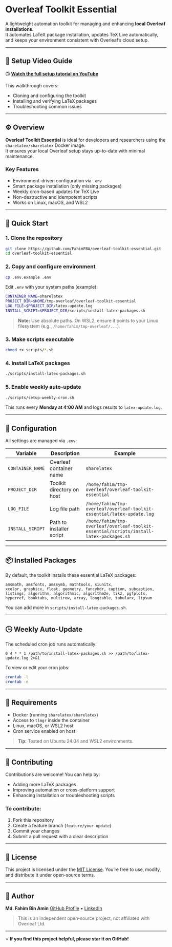 # Overleaf Toolkit Essential

A lightweight automation toolkit for managing and enhancing **local Overleaf installations**.  
It automates LaTeX package installation, updates TeX Live automatically, and keeps your environment consistent with Overleaf’s cloud setup.

---

## 🎥 Setup Video Guide

📺 **[Watch the full setup tutorial on YouTube](https://youtu.be/jDy9rdgSoHs)**

This walkthrough covers:

- Cloning and configuring the toolkit
- Installing and verifying LaTeX packages
- Troubleshooting common issues

---

## ⚙️ Overview

**Overleaf Toolkit Essential** is ideal for developers and researchers using the `sharelatex/sharelatex` Docker image.  
It ensures your local Overleaf setup stays up-to-date with minimal maintenance.

### Key Features

- Environment-driven configuration via `.env`
- Smart package installation (only missing packages)
- Weekly cron-based updates for TeX Live
- Non-destructive and idempotent scripts
- Works on Linux, macOS, and WSL2

---

## 🚀 Quick Start

### 1. Clone the repository

```bash
git clone https://github.com/FahimFBA/overleaf-toolkit-essential.git
cd overleaf-toolkit-essential
````

### 2. Copy and configure environment

```bash
cp .env.example .env
```

Edit `.env` with your system paths (example):

```bash
CONTAINER_NAME=sharelatex
PROJECT_DIR=$HOME/tmp-overleaf/overleaf-toolkit-essential
LOG_FILE=$PROJECT_DIR/latex-update.log
INSTALL_SCRIPT=$PROJECT_DIR/scripts/install-latex-packages.sh
```

> **Note:** Use absolute paths.
> On WSL2, ensure it points to your Linux filesystem (e.g., `/home/fahim/tmp-overleaf/...`).

### 3. Make scripts executable

```bash
chmod +x scripts/*.sh
```

### 4. Install LaTeX packages

```bash
./scripts/install-latex-packages.sh
```

### 5. Enable weekly auto-update

```bash
./scripts/setup-weekly-cron.sh
```

This runs every **Monday at 4:00 AM** and logs results to `latex-update.log`.

---

## 🧩 Configuration

All settings are managed via `.env`:

| Variable         | Description               | Example                                                                                 |
| ---------------- | ------------------------- | --------------------------------------------------------------------------------------- |
| `CONTAINER_NAME` | Overleaf container name   | `sharelatex`                                                                            |
| `PROJECT_DIR`    | Toolkit directory on host | `/home/fahim/tmp-overleaf/overleaf-toolkit-essential`                                   |
| `LOG_FILE`       | Log file path             | `/home/fahim/tmp-overleaf/overleaf-toolkit-essential/latex-update.log`                  |
| `INSTALL_SCRIPT` | Path to installer script  | `/home/fahim/tmp-overleaf/overleaf-toolkit-essential/scripts/install-latex-packages.sh` |

---

## 📦 Installed Packages

By default, the toolkit installs these essential LaTeX packages:

```
amsmath, amsfonts, amssymb, mathtools, siunitx,
xcolor, graphicx, float, geometry, fancyhdr, caption, subcaption,
listings, algorithm, algorithmic, algorithm2e, tikz, pgfplots,
hyperref, booktabs, multirow, array, longtable, tabularx, lipsum
```

You can add more in `scripts/install-latex-packages.sh`.

---

## 🕒 Weekly Auto-Update

The scheduled cron job runs automatically:

```
0 4 * * 1 /path/to/install-latex-packages.sh >> /path/to/latex-update.log 2>&1
```

To view or edit your cron jobs:

```bash
crontab -l
crontab -e
```

---

## 🧰 Requirements

* Docker (running `sharelatex/sharelatex`)
* Access to `tlmgr` inside the container
* Linux, macOS, or WSL2 host
* Cron service enabled on host

> **Tip:** Tested on Ubuntu 24.04 and WSL2 environments.

---

## 🤝 Contributing

Contributions are welcome!
You can help by:

* Adding more LaTeX packages
* Improving automation or cross-platform support
* Enhancing installation or troubleshooting scripts

### To contribute:

1. Fork this repository
2. Create a feature branch (`feature/your-update`)
3. Commit your changes
4. Submit a pull request with a clear description

---

## 🧾 License

This project is licensed under the [MIT License](LICENSE).
You’re free to use, modify, and distribute it under open-source terms.

---

## 👤 Author

**Md. Fahim Bin Amin**
[GitHub Profile](https://github.com/FahimFBA) • [LinkedIn](https://www.linkedin.com/in/fahimfba/)

> This is an independent open-source project, not affiliated with Overleaf Ltd.

---

⭐ **If you find this project helpful, please star it on GitHub!**
